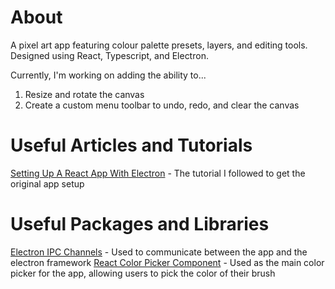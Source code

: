 # About
A pixel art app featuring colour palette presets, layers, and editing tools. Designed using React, Typescript, and Electron.

Currently, I'm working on adding the ability to...
1. Resize and rotate the canvas
2. Create a custom menu toolbar to undo, redo, and clear the canvas

# Useful Articles and Tutorials
[Setting Up A React App With Electron](https://www.section.io/engineering-education/desktop-application-with-react/) - The tutorial I followed to get the original app setup

# Useful Packages and Libraries
[Electron IPC Channels](https://www.electronjs.org/docs/latest/tutorial/ipc) - Used to communicate between the app and the electron framework
[React Color Picker Component](https://casesandberg.github.io/react-color/) - Used as the main color picker for the app, allowing users to pick the color of their brush
